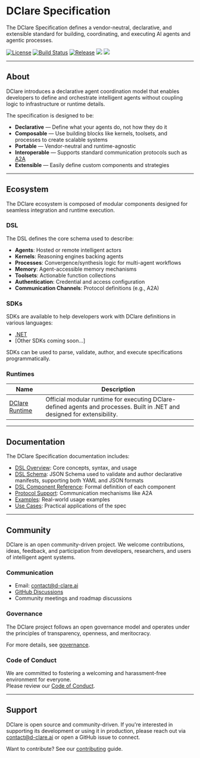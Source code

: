 # DClare Specification

The DClare Specification defines a vendor-neutral, declarative, and extensible standard for building, coordinating, and executing AI agents and agentic processes.

[![License](https://img.shields.io/github/license/d-clare/specification)](LICENSE)
[![Build Status](https://img.shields.io/github/actions/workflow/status/d-clare/specification/test.yml?branch=main)](https://github.com/d-clare/specification/actions)
[![Release](https://img.shields.io/github/v/release/d-clare/specification?include_prereleases)](https://github.com/d-clare/specification/releases)
[<img src="http://img.shields.io/badge/Website-blue?style=flat&logo=google-chrome&logoColor=white">](https://d-clare.ai/) 
[<img src="https://img.shields.io/badge/LinkedIn-blue?logo=linkedin&logoColor=white">](https://www.linkedin.com/company/d-clare/)

---

## About

DClare introduces a declarative agent coordination model that enables developers to define and orchestrate intelligent agents without coupling logic to infrastructure or runtime details.

The specification is designed to be:

- **Declarative** — Define what your agents do, not how they do it
- **Composable** — Use building blocks like kernels, toolsets, and processes to create scalable systems
- **Portable** — Vendor-neutral and runtime-agnostic
- **Interoperable** — Supports standard communication protocols such as [A2A](https://github.com/google/A2A)
- **Extensible** — Easily define custom components and strategies

---

## Ecosystem

The DClare ecosystem is composed of modular components designed for seamless integration and runtime execution.

### DSL

The DSL defines the core schema used to describe:

- **Agents**: Hosted or remote intelligent actors
- **Kernels**: Reasoning engines backing agents
- **Processes**: Convergence/synthesis logic for multi-agent workflows
- **Memory**: Agent-accessible memory mechanisms
- **Toolsets**: Actionable function collections
- **Authentication**: Credential and access configuration
- **Communication Channels**: Protocol definitions (e.g., A2A)

### SDKs

SDKs are available to help developers work with DClare definitions in various languages:

- [.NET](https://github.com/d-clare/sdk-net)
- [Other SDKs coming soon...]

SDKs can be used to parse, validate, author, and execute specifications programmatically.

### Runtimes

| Name | Description |
|------|-------------|
| [DClare Runtime](https://github.com/d-clare/runtime) | Official modular runtime for executing DClare-defined agents and processes. Built in .NET and designed for extensibility. |

---

## Documentation

The DClare Specification documentation includes:

- [DSL Overview](docs/dsl.md): Core concepts, syntax, and usage
- [DSL Schema](schemas/dsl.yaml): JSON Schema used to validate and author declarative manifests, supporting both YAML and JSON formats
- [DSL Component Reference](docs/dsl-reference.md): Formal definition of each component
- [Protocol Support](docs/protocols.md): Communication mechanisms like A2A
- [Examples](examples/README.md): Real-world usage examples
- [Use Cases](docs/use-cases.md): Practical applications of the spec

---

## Community

DClare is an open community-driven project. We welcome contributions, ideas, feedback, and participation from developers, researchers, and users of intelligent agent systems.

### Communication

- Email: [contact@d-clare.ai](mailto:contact@d-clare.ai)
- [GitHub Discussions](https://github.com/orgs/d-clare/discussions)
- Community meetings and roadmap discussions

### Governance

The DClare project follows an open governance model and operates under the principles of transparency, openness, and meritocracy.

For more details, see [governance](GOVERNANCE.md).

### Code of Conduct

We are committed to fostering a welcoming and harassment-free environment for everyone.  
Please review our [Code of Conduct](CODE_OF_CONDUCT.md).

---

## Support

DClare is open source and community-driven. If you're interested in supporting its development or using it in production, please reach out via [contact@d-clare.ai](mailto:contact@d-clare.ai) or open a GitHub issue to connect.

Want to contribute? See our [contributing](CONTRIBUTING.md) guide.
